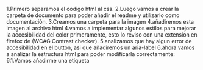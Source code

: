 1.Primero separamos el codigo html al css.
2.Luego vamos a crear la carpeta de documento para poder añadir el readme y utilizarlo como documentaciòn.
3.Creamos una carpeta para la imagen
4.añadiremos esta imagen al archivo html
4.vamos a implementar algunos estilos para mejorar la accesibilidad del color primeramente, esto lo reviso con una extension en firefox de (WCAG Contrast checker).
5.analizamos que hay algun error de accesibilidad en el button, asi que añadiremos un aria-label
6.ahora vamos a analizar la estructura html para poder modificarla correctamente:
 6.1.Vamos añadirme una etiqueta <title>
 6.2.ahora añadiremos la etiqueta <header>, aparte el titulo lo cambiamos por un <h1>
 6.3.ahora añadiremos la etiqueta <main>, esto sirve para guardar o identificar el contenido principal del html.
 6.4.ahora añadiremos <article>, esto sirve para definir contenido independiente o autonomo.
